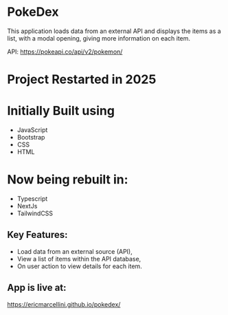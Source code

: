 # PokeDex
This application loads data from an external API and displays the items as a list, with a modal opening, giving more information on each item.

API: https://pokeapi.co/api/v2/pokemon/

# Project Restarted in 2025

# Initially Built using
- JavaScript
- Bootstrap
- CSS
- HTML

# Now being rebuilt in:
- Typescript
- NextJs
- TailwindCSS

## Key Features:
- Load data from an external source (API),
- View a list of items within the API database,
- On user action to view details for each item.

## App is live at:
https://ericmarcellini.github.io/pokedex/


